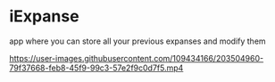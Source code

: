 # iExpanse
app where you can store all your previous expanses and modify them 


https://user-images.githubusercontent.com/109434166/203504960-79f37668-feb8-45f9-99c3-57e2f9c0d7f5.mp4



